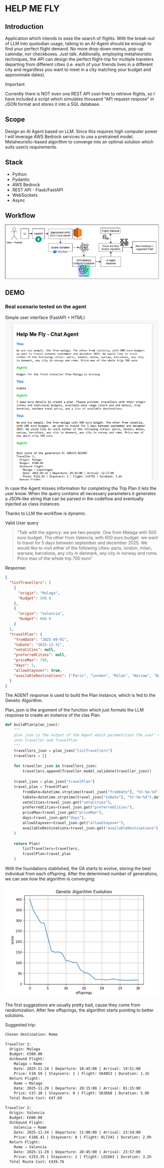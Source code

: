 # HELP ME FLY
## Introduction
Application which intends to ease the search of flights. With the break-out of LLM into quotodian usage, talking to an AI-Agent should be enough to find your perfect flight demand. No more drop-down menus, pop-up calendar, nor checkboxes. Just talk.
Addionally, employing metaheuristic techniques, the API can design the perfect flight-trip for multiple travelers departing from different cities (i.e. each of your friends lives in a different city and regardless you want to meet in a city matching your budget and approximate dates).

>[!IMPORTANT]
> Currently there is NOT even one REST API cost-free to retrieve flights, so I have included a script which simulates thousand "API request-respose" in JSON format and stores it into a SQL database.

## Scope
Design an AI Agent based on LLM. Since this requires high computer power I will leverage AWS Bedrock services to use a pretrained model.
Metaheuristic-based algorithm to converge into an optimal solution which suits user/s requirements.

## Stack
- Python
- Pydantic
- AWS Bedrock
- REST API - Flask/FastAPI
- WebSockets
- Async

## Workflow
![workflow](docs/help-me-fly-schema.jpg)

## DEMO
### Real scenario tested on the agent
Simple user interface (FastAPI + HTML)
![alt text](docs/ui_realcase.png)

In case the Agent misses information for completing the Trip Plan it lets the user know.
When the query contains all necessary parameters it generates a JSON-like string that can be parsed in the codeflow and eventually injected as class instances.

Thanks to LLM the workflow is dynamic.

Valid User query

> "Talk with the agency: we are two people. One from Malaga with 500 euro budget. The other from Valencia, with 600 euro budget. 
we want to travel for 5 days between september and december 2025. We would like to visit either of the following cities: paris, london, milan, warsaw, barcelona, any city in denmark, any city in norway and rome. Price max of the whole trip 700 euro"

Response:
```json
{
  "listTravellers": [      
    {
      "origin": "Malaga",  
      "budget": 500.0      
    },
    {
      "origin": "Valencia",
      "budget": 600.0      
    }
  ],
  "travelPlan": {
    "fromDate": "2025-09-01",
    "toDate": "2025-12-31",
    "vetoCities": null,
    "preferredCities": null,
    "priceMax": 700,
    "days": 5,
    "allowStayover": true,
    "availableDestinations": ["Paris", "London", "Milan", "Warsaw", "Barcelona", "Copenhagen", "Oslo", "Bergen", "Aarhus", "Aalborg", "Odense", "Stavanger", "Trondheim", "Tromsø", "Rome"]
  }
}
```

The AGENT response is used to build the Plan instance, which is fed to the Genetic Algorithm.

Plan_json is the argument of the function which just formats the LLM response to create an instance of the clas Plan.
```python
def buildPlan(plan_json):
    """
    plan json is the output of the Agent which parametrizes the user' query
    into Traveller and TravelPlan
    """
    travellers_json = plan_json["listTravellers"]
    travellers = []

    for traveller_json in travellers_json:
        travellers.append(Traveller.model_validate(traveller_json))

    travel_json = plan_json["travelPlan"]
    travel_plan = TravelPlan(
        fromDate=datetime.strptime(travel_json["fromDate"], "%Y-%m-%d").date(),
        toDate=datetime.strptime(travel_json["toDate"], "%Y-%m-%d").date(),
        vetoCities=travel_json.get("vetoCities"),
        preferredCities=travel_json.get("preferredCities"),
        priceMax=travel_json.get("priceMax"),
        days=travel_json.get("days"),
        allowStayover=travel_json.get("allowStayover"),
        availableDestinations=travel_json.get("availableDestinations")
    )
    
    return Plan(
        listTravellers=travellers,
        travelPlan=travel_plan
    )

```

With the foundations stablished, the GA starts to evolve, storing the best individual from each offspring.
After the determined number of generations, we can see how the algorithm is converging:
![ga_evolution](docs/ga_evolution_3.png)

The first suggestions are usually pretty bad, cause they come from randomization. After few offsprings, the algorithm starts pointing to better solutions.

Suggested trip:

```
Chosen destination: Rome

Traveller 1:
  Origin: Malaga
  Budget: €500.00
  Outbound Flight:
    Malaga → Rome
    Date: 2025-11-24 | Departure: 18:45:00 | Arrival: 19:51:00
    Price: €10.59 | Stayovers: 1 | Flight: SK4053 | Duration: 1.1h
  Return Flight:
    Rome → Malaga
    Date: 2025-11-29 | Departure: 20:15:00 | Arrival: 01:15:00
    Price: €37.10 | Stayovers: 0 | Flight: SK3668 | Duration: 5.0h
  Total Route Cost: €47.69

Traveller 2:
  Origin: Valencia
  Budget: €600.00
  Outbound Flight:
    Valencia → Rome
    Date: 2025-11-24 | Departure: 21:00:00 | Arrival: 23:54:00
    Price: €186.41 | Stayovers: 0 | Flight: KL7241 | Duration: 2.9h
  Return Flight:
    Rome → Valencia
    Date: 2025-11-29 | Departure: 20:45:00 | Arrival: 23:57:00
    Price: €253.35 | Stayovers: 1 | Flight: LO1863 | Duration: 3.2h
  Total Route Cost: €439.76
```
